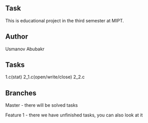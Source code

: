 ## Task
This is educational project in the third semester at MIPT.

## Author

Usmanov Abubakr

## Tasks
1.c(stat)
2_1.c(open/write/close)
2_2.c

## Branches
Master - there will be solved tasks

Feature 1 - there we have unfinished tasks, you can also look at it

